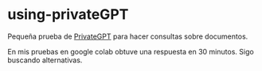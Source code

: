 # using-privateGPT

Pequeña prueba de [PrivateGPT](https://github.com/imartinez/privateGPT.git) para hacer consultas sobre documentos.

En mis pruebas en google colab obtuve una respuesta en 30 minutos.
Sigo buscando alternativas.

